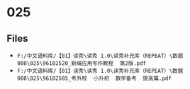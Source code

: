 # 025

## Files

- `F:/中文语料库/【01】读秀\读秀 1.0\读秀补充库（REPEAT）\数据008\025\96102520_新编应用写作教程  第2版.pdf`
- `F:/中文语料库/【01】读秀\读秀 1.0\读秀补充库（REPEAT）\数据008\025\96102585_考外校  小升初  数学备考  提高篇.pdf`
